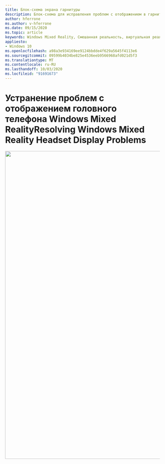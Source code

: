 ```yaml
---
title: Блок-схема экрана гарнитуры
description: Блок-схема для исправления проблем с отображением в гарнитурах Windows Mixed Reality.
author: hferrone
ms.author: v-hferrone
ms.date: 09/15/2020
ms.topic: article
keywords: Windows Mixed Reality, Смешанная реальность, виртуальная реальность, VR, MR, блок-схема, черный экран, дисплей, экранный кабель
appliesto:
- Windows 10
ms.openlocfilehash: a98a3e934169ee9124bbdde4f629a5645f4113e6
ms.sourcegitcommit: 09599b4034be825e4536eeb9566968afd021d5f3
ms.translationtype: MT
ms.contentlocale: ru-RU
ms.lasthandoff: 10/03/2020
ms.locfileid: "91691673"
---
```

# <a name="resolving-windows-mixed-reality-headset-display-problems"></a><span data-ttu-id="1f89c-104">Устранение проблем с отображением головного телефона Windows Mixed Reality</span><span class="sxs-lookup"><span data-stu-id="1f89c-104">Resolving Windows Mixed Reality Headset Display Problems</span></span>

<img src="images/Flowchart_BlackscreenV2.png" width="1000">
